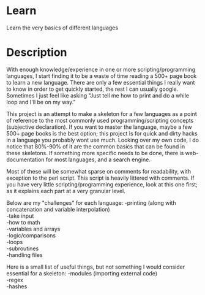 Learn
=====

Learn the very basics of different languages

Description
=====
With enough knowledge/experience in one or more scripting/programming languages, I start finding it to be a waste of time reading a 500+ page book to learn a new language. There are only a few essential things I really want to know in order to get quickly started, the rest I can usually google. Sometimes I just feel like asking "Just tell me how to print and do a while loop and I'll be on my way."

This project is an attempt to make a skeleton for a few languages as a point of reference to the most commonly used programming/scripting concepts (subjective declaration). If you want to master the language, maybe a few 500+ page books is the best option; this project is for quick and dirty hacks in a language you probably wont use much. Looking over my own code, I do notice that 80%-90% of it are the common basics that can be found in these skeletons. If something more specific needs to be done, there is web-documentation for most languages, and a search engine.

Most of these will be somewhat sparse on comments for readability, with exception to the perl script. This script is heavily littered with comments. If you have very little scripting/programming experience, look at this one first; as it explains each part at a very granular level.

Below are my "challenges" for each language:
-printing (along with concatenation and variable interpolation)<br>
-take input<br>
-how to math<br>
-variables and arrays<br>
-logic/comparisons<br>
-loops<br>
-subroutines<br>
-handling files<br>


Here is a small list of useful things, but not something I would consider essential for a skeleton:
-modules (importing external code)<br>
-regex<br>
-hashes<br>
